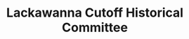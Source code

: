 ---
layout: repo
title: "Lackawanna Cutoff Historical Committee"
id: 12657
permalink: repos/12657/
---